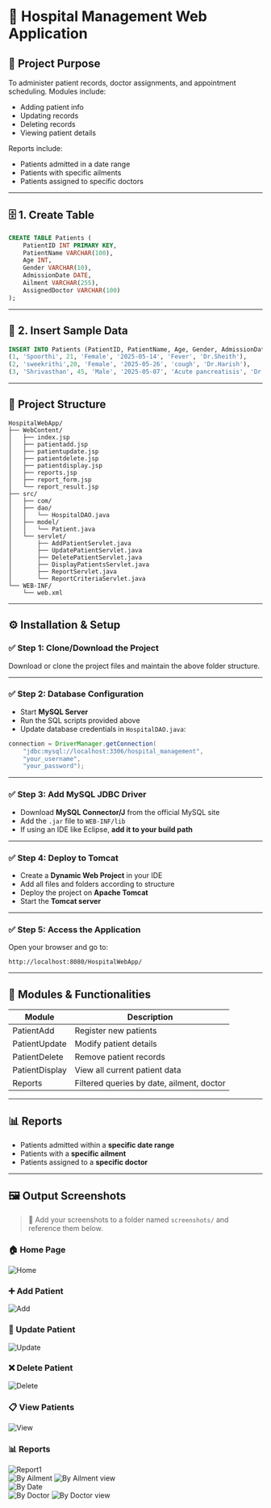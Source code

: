 # 🏥 Hospital Management Web Application 

## 📌 Project Purpose

To administer patient records, doctor assignments, and appointment scheduling. Modules include:
- Adding patient info
- Updating records
- Deleting records
- Viewing patient details

Reports include:
- Patients admitted in a date range
- Patients with specific ailments
- Patients assigned to specific doctors

---

## 🗄️ 1. Create Table

```sql
CREATE TABLE Patients (
    PatientID INT PRIMARY KEY,
    PatientName VARCHAR(100),
    Age INT,
    Gender VARCHAR(10),
    AdmissionDate DATE,
    Ailment VARCHAR(255),
    AssignedDoctor VARCHAR(100)
);
```

---

## 📝 2. Insert Sample Data

```sql
INSERT INTO Patients (PatientID, PatientName, Age, Gender, AdmissionDate, Ailment, AssignedDoctor) VALUES
(1, 'Spoorthi', 21, 'Female', '2025-05-14', 'Fever', 'Dr.Sheith'),
(2, 'sweekrithi',20, 'Female', '2025-05-26', 'cough', 'Dr.Harish'),
(3, 'Shrivasthan', 45, 'Male', '2025-05-07', 'Acute pancreatisis', 'Dr.Chandra');
```

---

## 📁 Project Structure

```
HospitalWebApp/
├── WebContent/
│   ├── index.jsp
│   ├── patientadd.jsp
│   ├── patientupdate.jsp
│   ├── patientdelete.jsp
│   ├── patientdisplay.jsp
│   ├── reports.jsp
│   ├── report_form.jsp
│   └── report_result.jsp
├── src/
│   ├── com/
│   ├── dao/
│   │   └── HospitalDAO.java
│   ├── model/
│   │   └── Patient.java
│   └── servlet/
│       ├── AddPatientServlet.java
│       ├── UpdatePatientServlet.java
│       ├── DeletePatientServlet.java
│       ├── DisplayPatientsServlet.java
│       ├── ReportServlet.java
│       └── ReportCriteriaServlet.java
└── WEB-INF/
    └── web.xml
```

---

## ⚙ Installation & Setup

### ✅ Step 1: Clone/Download the Project
Download or clone the project files and maintain the above folder structure.

---

### ✅ Step 2: Database Configuration

- Start **MySQL Server**
- Run the SQL scripts provided above
- Update database credentials in `HospitalDAO.java`:

```java
connection = DriverManager.getConnection(
    "jdbc:mysql://localhost:3306/hospital_management", 
    "your_username", 
    "your_password");
```

---

### ✅ Step 3: Add MySQL JDBC Driver

- Download **MySQL Connector/J** from the official MySQL site  
- Add the `.jar` file to `WEB-INF/lib`  
- If using an IDE like Eclipse, **add it to your build path**

---

### ✅ Step 4: Deploy to Tomcat

- Create a **Dynamic Web Project** in your IDE  
- Add all files and folders according to structure  
- Deploy the project on **Apache Tomcat**
- Start the **Tomcat server**

---

### ✅ Step 5: Access the Application

Open your browser and go to:

```
http://localhost:8080/HospitalWebApp/
```

---

## 🧩 Modules & Functionalities

| Module         | Description                       |
|----------------|-----------------------------------|
| PatientAdd     | Register new patients             |
| PatientUpdate  | Modify patient details            |
| PatientDelete  | Remove patient records            |
| PatientDisplay | View all current patient data     |
| Reports        | Filtered queries by date, ailment, doctor |

---

## 📊 Reports

- Patients admitted within a **specific date range**
- Patients with a **specific ailment**
- Patients assigned to a **specific doctor**

---

## 🖼 Output Screenshots

> 📸 Add your screenshots to a folder named `screenshots/` and reference them below.

### 🏠 Home Page  
![Home](https://github.com/Spoorthi2004574/Hospital_Management_System./blob/d8ea235b5c5c1a3cc0c5b1a7f275d1e672c09fa2/Screenshots/home.png)

### ➕ Add Patient  
![Add](https://github.com/Spoorthi2004574/Hospital_Management_System./blob/2d364dd37d7898d49846dc4387557fa1e12f278a/Screenshots/add_patient.png)

### 📝 Update Patient  
![Update](https://github.com/Spoorthi2004574/Hospital_Management_System./blob/2d364dd37d7898d49846dc4387557fa1e12f278a/Screenshots/edit_patient.png)

### ❌ Delete Patient  
![Delete](https://github.com/Spoorthi2004574/Hospital_Management_System./blob/35b7b6d634cc8d98a966abdb8516dbdae4c53fc4/Screenshots/delete_patient.png)

### 📋 View Patients  
![View](https://github.com/Spoorthi2004574/Hospital_Management_System./blob/2d364dd37d7898d49846dc4387557fa1e12f278a/Screenshots/patient_view.png)

### 📊 Reports  
![Report1](screenshots/report1.jpg)  
![By Ailment](https://github.com/Spoorthi2004574/Hospital_Management_System./blob/2d364dd37d7898d49846dc4387557fa1e12f278a/Screenshots/by_ailment.png) 
![By Ailment view](https://github.com/Spoorthi2004574/Hospital_Management_System./blob/2d364dd37d7898d49846dc4387557fa1e12f278a/Screenshots/By_Aliment_view.png)   
![By Date](screenshots/report3.jpg)  
![By Doctor](https://github.com/Spoorthi2004574/Hospital_Management_System./blob/2d364dd37d7898d49846dc4387557fa1e12f278a/Screenshots/By_doctor.png)
![By Doctor view](https://github.com/Spoorthi2004574/Hospital_Management_System./blob/2d364dd37d7898d49846dc4387557fa1e12f278a/Screenshots/By_doctor_view.png)
